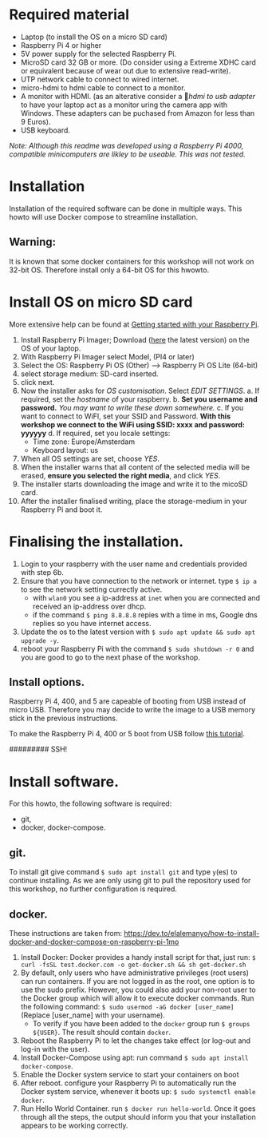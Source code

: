 # Required material

 - Laptop (to install the OS on a micro SD card)
 - Raspberry Pi 4 or higher
 - 5V power supply for the selected Raspberry Pi.
 - MicroSD card 32 GB or more. (Do consider using a Extreme XDHC card or equivalent because of wear out due to extensive read-write).
 - UTP network cable to connect to wired internet. 
 - micro-hdmi to hdmi cable to connect to a monitor.
 - A monitor with HDMI. (as an alterative consider a *hdmi to usb adapter* to have your laptop act as a monitor uring the camera app with Windows. These adapters can be puchased from Amazon for less than 9 Euros).
 - USB keyboard.
 
 *Note: Although this readme was developed using a Raspberry Pi 4000, compatible minicomputers are likley to be useable. This was not tested.*
 
# Installation
Installation of the required software can be done in multiple ways. This howto will use Docker compose to streamline installation. 

## Warning:
It is known that some docker containers for this workshop will not work on 32-bit OS. Therefore install only a 64-bit OS for this hwowto.

# Install OS on micro SD card
More extensive help can be found at [Getting started with your Raspberry Pi](https://www.raspberrypi.com/documentation/computers/getting-started.html).

 1. Install Raspberry Pi Imager; Download ([here](https://www.raspberrypi.com/software/) the latest version) on the OS of your laptop.
 2. With Raspberry Pi Imager select Model, (PI4 or later)
 3. Select the OS: Raspberry Pi OS (Other) --> Raspberry Pi OS Lite (64-bit)
 4. select storage medium: SD-card inserted. 
 5. click next.
 6. Now the installer asks for *OS customisation*. Select *EDIT SETTINGS*.
    a. If required, set the *hostname* of your raspberry.
    b. **Set you username and password.** *You may want to write these down somewhere.*
    c. If you want to connect to WiFI, set your SSID and Password. **With this workshop we connect to the WiFi using SSID: xxxx and password: yyyyyy**
    d. If required, set you locale settings: 
       - Time zone: Europe/Amsterdam
       - Keyboard layout: us
 7. When all OS settings are set, choose *YES*.
 8. When the installer warns that all content of the selected media will be erased, **ensure you selected the right media**, and click *YES*.
 9. The installer starts downloading the image and write it to the micoSD card. 
 10. After the installer finalised writing, place the storage-medium in your Raspberry Pi and boot it.
 
# Finalising the installation. 

 1. Login to your raspberry with the user name and credentials provided with step 6b.
 2. Ensure that you have connection to the network or internet. type `$ ip a` to see the network setting
    currectly active. 
    - with `wlan0` you see a ip-address at `inet` when you are connected and received an ip-address over dhcp. 
    - if the command `$ ping 8.8.8.8` repies with a time in ms, Google dns replies so you have internet access. 
 3. Update the os to the latest version with `$ sudo apt update && sudo apt upgrade -y`.
 4. reboot your Raspberry Pi with the command `$ sudo shutdown -r 0` and you are good to go to the next phase of the workshop. 
 
## Install options. 
Raspberry Pi 4, 400, and 5 are capeable of booting from USB instead of micro USB. Therefore you may decide to write the image to a USB memory stick in the previous instructions. 

To make the Raspberry Pi 4, 400 or 5 boot from USB follow [this tutorial](https://linuxconfig.org/boot-your-raspberry-pi-from-a-usb-a-tutorial). 

######### SSH!


# Install software. 
For this howto, the following software is required:

 - git,
 - docker, docker-compose.
 
## git. 
To install git give command `$ sudo apt install git` and type `y`(es) to continue installing. 
As we are only using git to pull the repository used for this workshop, no further configuration is required. 

## docker.
These instructions are taken from: https://dev.to/elalemanyo/how-to-install-docker-and-docker-compose-on-raspberry-pi-1mo

 1. Install Docker: Docker provides a handy install script for that, just run: `$ curl -fsSL test.docker.com -o get-docker.sh && sh get-docker.sh`
 2. By default, only users who have administrative privileges (root users) can run containers. 
    If you are not logged in as the root, one option is to use the sudo prefix. However, you could also add your non-root user to the Docker group which will allow it to execute docker commands. 
    Run the following command: `$ sudo usermod -aG docker [user_name]` (Replace [user_name] with your username).
    - To verify if you have been added to the `docker` group run `$ groups ${USER}`. The result should contain `docker`.
 3. Reboot the Raspberry Pi to let the changes take effect (or log-out and log-in with the user).
 4. Install Docker-Compose using apt: run command `$ sudo apt install docker-compose`.
 5. Enable the Docker system service to start your containers on boot
 6. After reboot. configure your Raspberry Pi to automatically run the Docker system service, whenever it 
    boots up: `$ sudo systemctl enable docker`.
 7. Run Hello World Container. run `$ docker run hello-world`. 
    Once it goes through all the steps, the output should inform you that your installation appears to be working correctly.